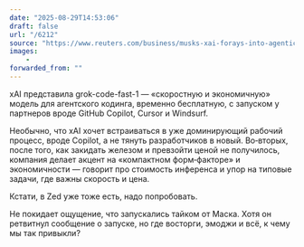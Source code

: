 ```yaml
---
date: "2025-08-29T14:53:06"
draft: false
url: "/6212"
source: "https://www.reuters.com/business/musks-xai-forays-into-agentic-coding-with-new-model-2025-08-28/"
images:
    -
forwarded_from: ""
---
```


xAI представила grok-code-fast-1 — «скоростную и экономичную» модель для агентского кодинга, временно бесплатную, с запуском у партнеров вроде GitHub Copilot, Cursor и Windsurf.

Необычно, что xAI хочет встраиваться в уже доминирующий рабочий процесс, вроде Copilot, а не тянуть разработчиков в новый. Во‑вторых, после того, как закидать железом и превзойти ценой не получилось, компания делает акцент на «компактном форм‑факторе» и экономичности — говорит про стоимость инференса и упор на типовые задачи, где важны скорость и цена. 

Кстати, в Zed уже тоже есть, надо попробовать.

Не покидает ощущение, что запускались тайком от Маска. Хотя он ретвитнул сообщение о запуске, но где восторги, эмоджи и всё, к чему мы так привыкли?
